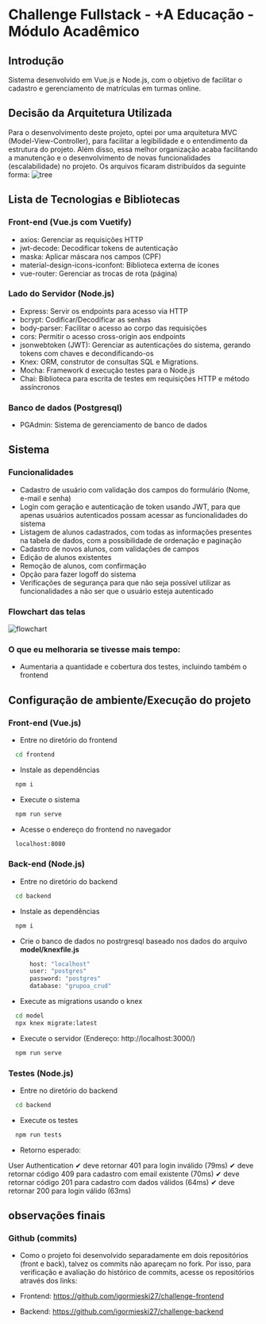 # Challenge Fullstack - +A Educação - Módulo Acadêmico

## Introdução

Sistema desenvolvido em Vue.js e Node.js, com o objetivo de facilitar o cadastro e gerenciamento de matrículas em turmas online.

## Decisão da Arquitetura Utilizada

Para o desenvolvimento deste projeto, optei por uma arquitetura MVC (Model-View-Controller), para facilitar a legibilidade e o entendimento da estrutura do projeto. Além disso, essa melhor organização acaba facilitando a manutenção e o desenvolvimento de novas funcionalidades (escalabilidade) no projeto.
Os arquivos ficaram distribuídos da seguinte forma:
![tree](https://github.com/igormieski27/challenge-full-stack-web/assets/108681204/068061a4-872b-4166-9e91-182c865c7be1)

## Lista de Tecnologias e Bibliotecas

### Front-end (Vue.js com Vuetify)

- axios: Gerenciar as requisições HTTP
- jwt-decode: Decodificar tokens de autenticação
- maska: Aplicar máscara nos campos (CPF)
- material-design-icons-iconfont: Biblioteca externa de ícones
- vue-router: Gerenciar as trocas de rota (página)

### Lado do Servidor (Node.js)

- Express: Servir os endpoints para acesso via HTTP
- bcrypt: Codificar/Decodificar as senhas
- body-parser: Facilitar o acesso ao corpo das requisições
- cors: Permitir o acesso cross-origin aos endpoints
- jsonwebtoken (JWT): Gerenciar as autenticações do sistema, gerando tokens com chaves e decondificando-os
- Knex: ORM, construtor de consultas SQL e Migrations.
- Mocha: Framework d execução testes para o Node.js
- Chai: Biblioteca para escrita de testes em requisições HTTP e método assíncronos

### Banco de dados (Postgresql)

- PGAdmin: Sistema de gerenciamento de banco de dados

## Sistema

### Funcionalidades

- Cadastro de usuário com validação dos campos do formulário (Nome, e-mail e senha)
- Login com geração e autenticação de token usando JWT, para que apenas usuários autenticados possam acessar as funcionalidades do sistema
- Listagem de alunos cadastrados, com todas as informações presentes na tabela de dados, com a possibilidade de ordenação e paginação
- Cadastro de novos alunos, com validações de campos
- Edição de alunos existentes
- Remoção de alunos, com confirmação
- Opção para fazer logoff do sistema
- Verificações de segurança para que não seja possível utilizar as funcionalidades a não ser que o usuário esteja autenticado

### Flowchart das telas
![flowchart](https://github.com/igormieski27/challenge-full-stack-web/assets/108681204/871dcc15-cbc9-4355-bb52-56f0e28ced1d)

### O que eu melhoraria se tivesse mais tempo:

- Aumentaria a quantidade e cobertura dos testes, incluindo também o frontend

## Configuração de ambiente/Execução do projeto

### Front-end (Vue.js)

- Entre no diretório do frontend

```bash
  cd frontend
```

- Instale as dependências

```bash
  npm i
```

- Execute o sistema

```bash
  npm run serve
```

- Acesse o endereço do frontend no navegador

```bash
  localhost:8080
```

### Back-end (Node.js)

- Entre no diretório do backend

```bash
  cd backend
```

- Instale as dependências

```bash
  npm i
```

- Crie o banco de dados no postrgresql baseado nos dados do arquivo **model/knexfile.js**

```bash
      host: "localhost"
      user: "postgres"
      password: "postgres"
      database: "grupoa_crud"
```

- Execute as migrations usando o knex

```bash
  cd model
  npx knex migrate:latest
```

- Execute o servidor (Endereço: http://localhost:3000/)

```bash
  npm run serve
```

### Testes (Node.js)

- Entre no diretório do backend

```bash
  cd backend
```

- Execute os testes

```bash
  npm run tests
```

- Retorno esperado:

User Authentication
✔ deve retornar 401 para login inválido (79ms)
✔ deve retornar código 409 para cadastro com email existente (70ms)
✔ deve retornar código 201 para cadastro com dados válidos (64ms)
✔ deve retornar 200 para login válido (63ms)


## observações finais
### Github (commits)
 - Como o projeto foi desenvolvido separadamente em dois repositórios (front e back), talvez os commits não apareçam no fork. Por isso, para verificação e avaliação do histórico de commits, acesse os repositórios através dos links: 

 - Frontend: https://github.com/igormieski27/challenge-frontend
 - Backend: https://github.com/igormieski27/challenge-backend
